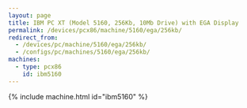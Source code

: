 ```yaml
---
layout: page
title: IBM PC XT (Model 5160, 256Kb, 10Mb Drive) with EGA Display
permalink: /devices/pcx86/machine/5160/ega/256kb/
redirect_from:
  - /devices/pc/machine/5160/ega/256kb/
  - /configs/pc/machines/5160/ega/256kb/
machines:
  - type: pcx86
    id: ibm5160
---
```


{% include machine.html id="ibm5160" %}
